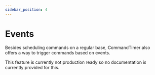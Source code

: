 ```yaml
---
sidebar_position: 4
---
```


# Events

Besides scheduling commands on a regular base, CommandTimer also offers a way to trigger commands based on events.

This feature is currently not production ready so no documentation is currently provided for this.